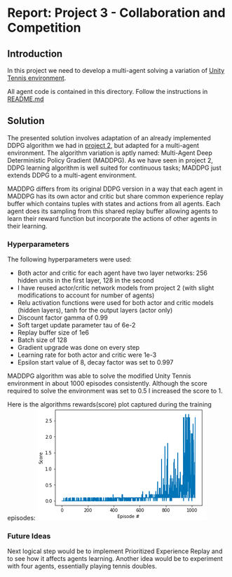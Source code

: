 # Report: Project 3 - Collaboration and Competition
## Introduction 

In this project we need to develop a multi-agent solving a variation of [Unity Tennis environment](https://github.com/Unity-Technologies/ml-agents/blob/master/docs/Learning-Environment-Examples.md#tennis).

All agent code is contained in this directory. Follow the instructions in [README.md](https://github.com/vblagoje/deep-reinforcement-learning/blob/master/p3_collab-compet/README.md) 

## Solution

The presented solution involves adaptation of an already implemented DDPG algorithm we had 
in [project 2](https://github.com/vblagoje/deep-reinforcement-learning/blob/master/p2_continuous-control/ddpg_agent.py), 
but adapted for a multi-agent environment. The algorithm variation is aptly named: Multi-Agent Deep Deterministic 
Policy Gradient (MADDPG). As we have seen in project 2, DDPG learning algorithm is well suited for continuous 
tasks; MADDPG just extends DDPG to a multi-agent environment.

MADDPG differs from its original DDPG version in a way that each agent in MADDPG has its own actor and critic 
but share common experience replay buffer which contains tuples with states and actions from all agents. Each 
agent does its sampling from this shared replay buffer allowing agents to learn their reward function but incorporate 
the actions of other agents in their learning.

### Hyperparameters

The following hyperparameters were used:

  - Both actor and critic for each agent have two layer networks: 256 hidden units in the first layer, 128 in the second
  - I have reused actor/critic network models from project 2 (with slight modifications to account for number of agents)
  - Relu activation functions were used for both actor and critic models (hidden layers), tanh for the output layers (actor only)
  - Discount factor gamma of 0.99
  - Soft target update parameter tau of 6e-2
  - Replay buffer size of 1e6
  - Batch size of 128
  - Gradient upgrade was done on every step
  - Learning rate for both actor and critic were 1e-3
  - Epsilon start value of 8, decay factor was set to 0.997


MADDPG algorithm was able to solve the modified Unity Tennis environment in about 1000 episodes consistently. Although 
the score required to solve the environment was set to 0.5 I increased the score to 1.

Here is the algorithms rewards(score) plot captured during the training episodes: 
![](rewards_plot.png)
 

### Future Ideas

Next logical step would be to implement Prioritized Experience Replay and to see how it affects agents learning. 
Another idea would be to experiment with four agents, essentially playing tennis doubles.
